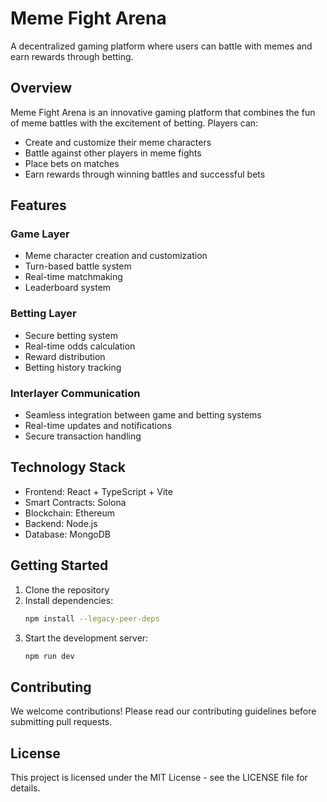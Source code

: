 # Meme Fight Arena

A decentralized gaming platform where users can battle with memes and earn rewards through betting.

## Overview

Meme Fight Arena is an innovative gaming platform that combines the fun of meme battles with the excitement of betting. Players can:

- Create and customize their meme characters
- Battle against other players in meme fights
- Place bets on matches
- Earn rewards through winning battles and successful bets

## Features

### Game Layer

- Meme character creation and customization
- Turn-based battle system
- Real-time matchmaking
- Leaderboard system

### Betting Layer

- Secure betting system
- Real-time odds calculation
- Reward distribution
- Betting history tracking

### Interlayer Communication

- Seamless integration between game and betting systems
- Real-time updates and notifications
- Secure transaction handling

## Technology Stack

- Frontend: React + TypeScript + Vite
- Smart Contracts: Solona
- Blockchain: Ethereum
- Backend: Node.js
- Database: MongoDB

## Getting Started

1. Clone the repository
2. Install dependencies:
   ```bash
   npm install --legacy-peer-deps
   ```
3. Start the development server:
   ```bash
   npm run dev
   ```

## Contributing

We welcome contributions! Please read our contributing guidelines before submitting pull requests.

## License

This project is licensed under the MIT License - see the LICENSE file for details.
